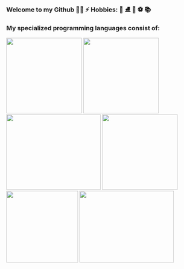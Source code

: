 ### Welcome to my Github 👨‍💻 ⚡ Hobbies: 🎿 ⛸️ 🏒 ⚽ 📚
### My specialized programming languages consist of:
<img src = "https://user-images.githubusercontent.com/59549186/200153345-06311923-7f3a-45dc-9da2-ae6f2e802003.png" width = "200" height = "200">  <img src = "https://learn.microsoft.com/en-us/windows/images/c-logo.png" width = "200" height = "200"> <img src = "https://user-images.githubusercontent.com/59549186/200153418-2875dd5e-0854-48d1-8847-8b419ef68491.png" width = "250" height = "200"> <img src = "https://www.kindpng.com/picc/m/171-1718046_javascript-programming-language-logo-hd-png-download.png" width = "200" height = "200"> <img src = "https://miro.medium.com/max/450/1*PHG1_tMupqcTLLJ-vURs4g.png" width = "190" height = "190"> 
<img src = "https://user-images.githubusercontent.com/59549186/200154814-d9c72a1c-3317-4d01-a5c2-14b0da9e220c.png" width = "250" height = "190"> 


<!--
**MirageM/MirageM** is a ✨ _special_ ✨ repository because its `README.md` (this file) appears on your GitHub profile.

Here are some ideas to get you started:

- 🔭 I’m currently working on ...
- 🌱 I’m currently learning ...
- 👯 I’m looking to collaborate on ...
- 🤔 I’m looking for help with ...
- 💬 Ask me about ...
- 📫 How to reach me: ...
- 😄 Pronouns: ...
- ⚡ Fun fact: ...
### TOOLS: 
<img src = "https://pythonforundergradengineers.com/posts/git/images/git_and_github_logo.png" width = "400" height = "200">

-->


